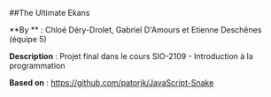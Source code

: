 ##The Ultimate Ekans 

**By ** : Chloé Déry-Drolet, Gabriel D'Amours et Etienne Deschênes (équipe 5)

**Description** : Projet final dans le cours SIO-2109 - Introduction à la programmation

**Based on** : https://github.com/patorjk/JavaScript-Snake